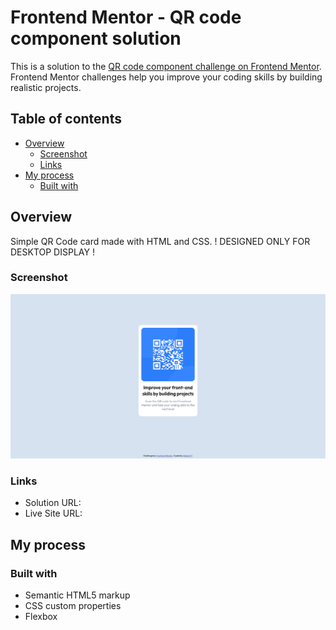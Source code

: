 # Frontend Mentor - QR code component solution

This is a solution to the [QR code component challenge on Frontend Mentor](https://www.frontendmentor.io/challenges/qr-code-component-iux_sIO_H). Frontend Mentor challenges help you improve your coding skills by building realistic projects. 

## Table of contents

- [Overview](#overview)
  - [Screenshot](#screenshot)
  - [Links](#links)
- [My process](#my-process)
  - [Built with](#built-with)

## Overview

Simple QR Code card made with HTML and CSS. 
! DESIGNED ONLY FOR DESKTOP DISPLAY !

### Screenshot

![](./design/qr-component-screenshot.png)

### Links

- Solution URL: [](https://github.com/tanasegabrielw/QR-Code-Component)
- Live Site URL: [](https://tanasegabrielw.github.io/QR-Code-Component/)

## My process

### Built with

- Semantic HTML5 markup
- CSS custom properties
- Flexbox
